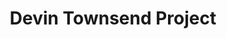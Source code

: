 ---
title: "Devin Townsend Project"
summary: "Rock/metal project of . It was founded in 2009, when Townsend returned from a two-year hiatus and announced plans for a four-album series called Devin Townsend Project. Each of the albums represented a different style: progressive/blues rock, alternative rock, technical/progressive metal and new age/ambient, respectively. Each of the albums also featured a different line-up of musicians. After the four original albums, Townsend decided to continue working under the Devin Townsend Project name and released the fifth album in 2012. The varying line-up of the project stabilized and mostly consisted of members of Townsend's previous band . Following the 2016 album and subsequent tour, Townsend announced in January 2018 that he is retiring the moniker to focus on other projects."
image: "devin-townsend-project.jpg"
apple_music_artist_url: "https://music.apple.com/gb/artist/devin-townsend-project/337438756"
wikipedia_url: "none"
---